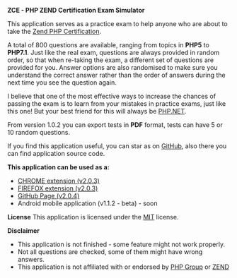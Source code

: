 <strong>ZCE - PHP ZEND Certification Exam Simulator</strong>

This application serves as a practice exam to help anyone who are about to take the <a title="Zend PHP Certification" href="http://www.zend.com/en/services/certification/php-certification">Zend PHP Certification</a>.

A total of 800 questions are available, ranging from topics in <strong>PHP5</strong> to <strong>PHP7.1</strong>. Just like the real exam, questions are always provided in random order, so that when re-taking the exam, a different set of questions are provided for you. Answer options are also randomised to make sure you understand the correct answer rather than the order of answers during the next time you see the question again.

I believe that one of the most effective ways to increase the chances of passing the exam is to learn from your mistakes in practice exams, just like this one! But your best friend for this will always be <a href="https://www.php.net/manual/en/" title="PHP.NET">PHP.NET</a>.

From version 1.0.2 you can export tests in <strong>PDF</strong> format, tests can have 5 or 10 random questions.

If you find this application useful, you can star as on <a title="Star as on GitHub" href="https://github.com/alceanicu/zce">GitHub</a>, also there you can find application source code.

<strong>This application can be used as a:</strong>
<ul>
    <li><a href="https://chrome.google.com/webstore/detail/php-zend-certification-exam/kdjolhghoglghipajmbmlmldbpncimge">CHROME extension (v2.0.3)</a></li>
    <li><a href="https://addons.mozilla.org/ro/firefox/addon/php-zend-certification-exam/">FIREFOX extension (v2.0.3)</a></li>
    <li><a href="https://alceanicu.github.io/zce/">GitHub Page (v2.0.4)</a></li>
    <li>Android mobile application (v1.1.2 - beta) - soon</li>
</ul>

<strong>License</strong>
This application is licensed under the <a href="http://opensource.org/licenses/MIT">MIT</a> license.

<strong>Disclaimer</strong>
<ul>
    <li>This application is not finished - some feature might not work properly.</li>
    <li>Not all questions are checked, some of them might have wrong answers.</li>
    <li>This application is not affiliated with or endorsed by <a href="https://www.php.net/">PHP Group</a> or <a href="https://www.zend.com/en">ZEND</a></li>
</ul>
